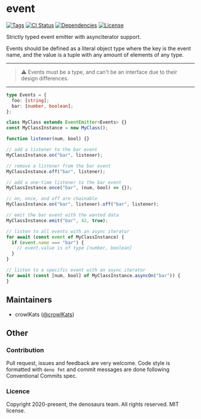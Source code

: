 # event

[![Tags](https://img.shields.io/github/release/denosaurs/event)](https://github.com/denosaurs/event/releases)
[![CI Status](https://img.shields.io/github/workflow/status/denosaurs/event/check)](https://github.com/denosaurs/event/actions)
[![Dependencies](https://img.shields.io/github/workflow/status/denosaurs/event/depsbot?label=dependencies)](https://github.com/denosaurs/depsbot)
[![License](https://img.shields.io/github/license/denosaurs/event)](https://github.com/denosaurs/event/blob/master/LICENSE)

Strictly typed event emitter with asynciterator support.

Events should be defined as a literal object type where the key is the event name, and the value is a tuple with any amount of elements of any type.

---
> ⚠️ Events must be a type, and can't be an interface due to their design differences.
---

```ts
type Events = {
  foo: [string];
  bar: [number, boolean];
};

class MyClass extends EventEmitter<Events> {}
const MyClassInstance = new MyClass();

function listener(num, bool) {}

// add a listener to the bar event
MyClassInstance.on("bar", listener);

// remove a listener from the bar event
MyClassInstance.off("bar", listener);

// add a one-time listener to the bar event
MyClassInstance.once("bar", (num, bool) => {});

// on, once, and off are chainable
MyClassInstance.on("bar", listener).off("bar", listener);

// emit the bar event with the wanted data
MyClassInstance.emit("bar", 42, true);

// listen to all events with an async iterator
for await (const event of MyClassInstance) {
  if (event.name === "bar") {
    // event.value is of type [number, boolean]
  }
}

// listen to a specific event with an async iterator
for await (const [num, bool] of MyClassInstance.asyncOn("bar")) {
}
```

## Maintainers

- crowlKats ([@crowlKats](https://github.com/crowlKats))

## Other

### Contribution

Pull request, issues and feedback are very welcome. Code style is formatted with `deno fmt` and commit messages are done following Conventional Commits spec.

### Licence

Copyright 2020-present, the denosaurs team. All rights reserved. MIT license.
